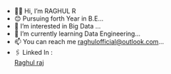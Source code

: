 - 👋🏼 Hi, I’m RAGHUL R
- 😊 Pursuing forth Year in B.E...
- 👀 I’m interested in Big Data ...
- 🌱 I’m currently learning Data Engineering...
- 📫 You can reach me raghulofficial@outlook.com...
- 🖇️ Linked In : <div class="badge-base LI-profile-badge" data-locale="en_US" data-size="medium" data-theme="dark" data-type="VERTICAL" data-vanity="raghul-raj-1a616b243" data-version="v1"><a class="badge-base__link LI-simple-link" href="https://in.linkedin.com/in/raghul-raj-1a616b243?trk=profile-badge">Raghul raj</a></div>
              

<!---
Raghulrook/Raghulrook is a ✨ special ✨ repository because its `README.md` (this file) appears on your GitHub profile.
You can click the Preview link to take a look at your changes.
--->
